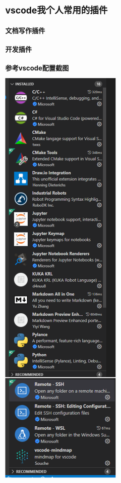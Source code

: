 # vscode我个人常用的插件

## 文档写作插件

## 开发插件

## 参考vscode配置截图

<div align=left><img width = '350' src ="./asset/vscode-plugin-list01.png"/></div>

<div align=left><img width = '350' src ="./asset/vscode-plugin-list02.png"/></div>


